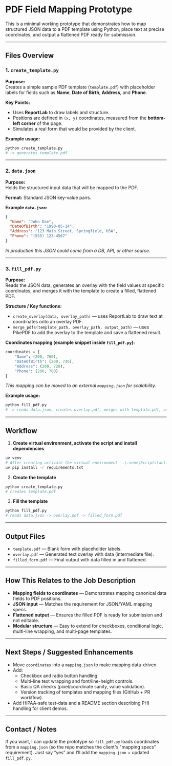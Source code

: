 # PDF Field Mapping Prototype

This is a minimal working prototype that demonstrates how to map structured JSON data to a PDF template using Python, place text at precise coordinates, and output a flattened PDF ready for submission.

---

## Files Overview

### 1. `create_template.py`  
**Purpose:**  
Creates a simple sample PDF template (`template.pdf`) with placeholder labels for fields such as **Name**, **Date of Birth**, **Address**, and **Phone**.

**Key Points:**
- Uses **ReportLab** to draw labels and structure.
- Positions are defined in `(x, y)` coordinates, measured from the **bottom-left corner** of the page.
- Simulates a real form that would be provided by the client.

**Example usage:**
```bash
python create_template.py
# -> generates template.pdf
```

---

### 2. `data.json`  
**Purpose:**  
Holds the structured input data that will be mapped to the PDF.

**Format:** Standard JSON key-value pairs.

**Example `data.json`:**
```json
{
  "Name": "John Doe",
  "DateOfBirth": "1990-05-14",
  "Address": "123 Main Street, Springfield, USA",
  "Phone": "(555) 123-4567"
}
```

_In production this JSON could come from a DB, API, or other source._

---

### 3. `fill_pdf.py`  
**Purpose:**  
Reads the JSON data, generates an overlay with the field values at specific coordinates, and merges it with the template to create a filled, flattened PDF.

**Structure / Key functions:**
- `create_overlay(data, overlay_path)` — uses ReportLab to draw text at coordinates onto an overlay PDF.
- `merge_pdfs(template_path, overlay_path, output_path)` — uses PikePDF to add the overlay to the template and save a flattened result.

**Coordinates mapping (example snippet inside `fill_pdf.py`):**
```python
coordinates = {
    "Name": (200, 760),
    "DateOfBirth": (200, 740),
    "Address": (200, 720),
    "Phone": (200, 700)
}
```
_This mapping can be moved to an external `mapping.json` for scalability._

**Example usage:**
```bash
python fill_pdf.py
# -> reads data.json, creates overlay.pdf, merges with template.pdf, outputs filled_form.pdf
```

---

## Workflow

1. **Create virtual environment, activate the script and install dependencies**
```bash
uv venv
# After creating activate the virtual environment '.\.venv\Scripts\activate'
uv pip install -r requirements.txt
```

2. **Create the template**
```bash
python create_template.py
# creates template.pdf
```

3. **Fill the template**
```bash
python fill_pdf.py
# reads data.json -> overlay.pdf -> filled_form.pdf
```

---

## Output Files

- `template.pdf` — Blank form with placeholder labels.
- `overlay.pdf` — Generated text overlay with data (intermediate file).
- `filled_form.pdf` — Final output with data filled in and flattened.

---

## How This Relates to the Job Description

- **Mapping fields to coordinates** — Demonstrates mapping canonical data fields to PDF positions.
- **JSON input** — Matches the requirement for JSON/YAML mapping specs.
- **Flattened output** — Ensures the filled PDF is ready for submission and not editable.
- **Modular structure** — Easy to extend for checkboxes, conditional logic, multi-line wrapping, and multi-page templates.

---

## Next Steps / Suggested Enhancements

- Move `coordinates` into a `mapping.json` to make mapping data-driven.
- Add:
  - Checkbox and radio button handling.
  - Multi-line text wrapping and font/line-height controls.
  - Basic QA checks (pixel/coordinate sanity, value validation).
  - Version tracking of templates and mapping files (GitHub + PR workflow).
- Add HIPAA-safe test-data and a README section describing PHI handling for client demos.

---

## Contact / Notes

If you want, I can update the prototype so `fill_pdf.py` loads coordinates from a `mapping.json` (so the repo matches the client's "mapping specs" requirement). Just say “yes” and I’ll add the `mapping.json` + updated `fill_pdf.py`.

